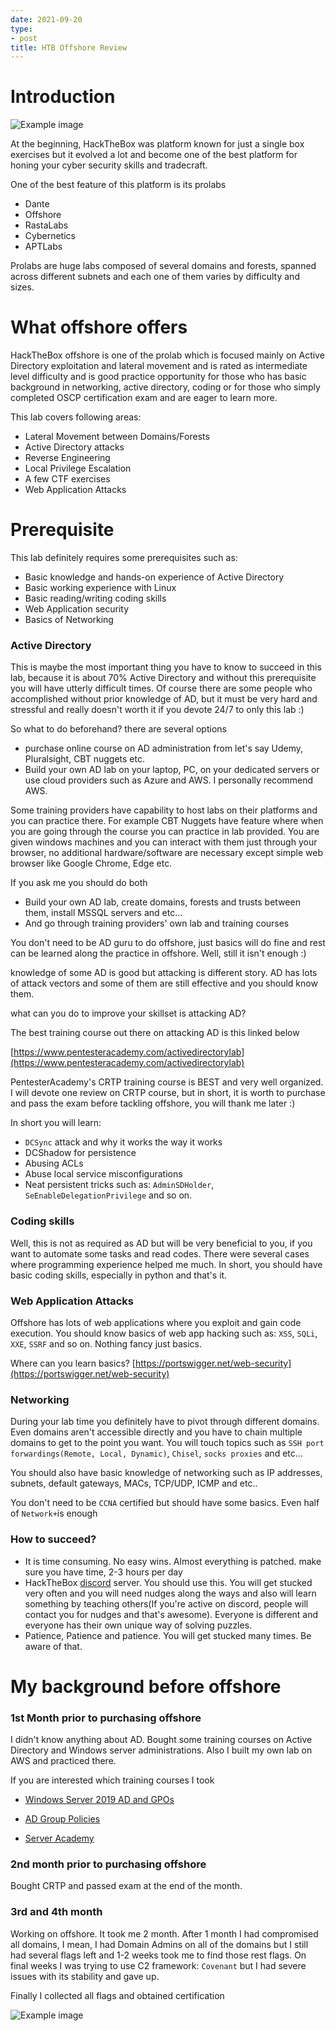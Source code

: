 ```yaml
---
date: 2021-09-20
type:
- post
title: HTB Offshore Review
---
```

# Introduction

![Example image](/images/brucelee.png)

At the beginning, HackTheBox was platform known for just a single box exercises but it evolved a lot and become one of the best platform for honing your cyber security skills and tradecraft.

One of the best feature of this platform is its prolabs

- Dante
- Offshore
- RastaLabs
- Cybernetics
- APTLabs

Prolabs are huge labs composed of several domains and forests, spanned across different subnets and each one of them varies by difficulty and sizes.

# What offshore offers

HackTheBox offshore is  one of the prolab which is focused mainly on Active Directory exploitation and lateral movement and is rated as intermediate level difficulty and is good practice opportunity for those who has basic background in networking, active directory, coding or for those who simply completed OSCP certification exam and are eager to learn more.

This lab covers following areas:

- Lateral Movement between Domains/Forests
- Active Directory attacks
- Reverse Engineering
- Local Privilege Escalation
- A few CTF exercises
- Web Application Attacks

# Prerequisite

This lab definitely requires some prerequisites such as:

- Basic knowledge and hands-on experience of Active Directory
- Basic working experience with Linux
- Basic reading/writing coding skills
- Web Application security
- Basics of Networking

### Active Directory

This is maybe the most important thing you have to know to succeed in this lab, because it is about 70% Active Directory and without this prerequisite you will have utterly difficult times. Of course there are some people who accomplished without prior knowledge of AD, but it must be very hard and stressful and really doesn't worth it if you devote 24/7 to only this lab :)

So what to do beforehand? there are several options

- purchase online course on AD administration from let's say Udemy, Pluralsight, CBT nuggets etc.
- Build your own AD lab on your laptop, PC, on your dedicated servers or use cloud providers such as Azure and AWS. I personally recommend AWS.

Some training providers have capability to host labs on their platforms and you can practice there. For example CBT Nuggets have feature where when you are going through the course you can practice in lab provided. You are given windows machines and you can interact with them just through your browser, no additional hardware/software are necessary except simple web browser like Google Chrome, Edge etc.

If you ask me you should do both

- Build your own AD lab, create domains, forests and trusts between them, install MSSQL servers and etc...
- And go through training providers' own lab and training courses

You don't need to be AD guru to do offshore, just basics will do fine and rest can be learned along the practice in offshore. Well, still it isn't enough :) 

knowledge of some AD is good but attacking is different story. AD has lots of attack vectors and some of them are still effective and you should know them.

what can you do to improve your skillset is attacking AD?

The best training course out there on attacking AD is this linked below

[https://www.pentesteracademy.com/activedirectorylab](https://www.pentesteracademy.com/activedirectorylab)

PentesterAcademy's CRTP training course is BEST and very well organized. I will devote one review on CRTP course, but in short, it is worth to purchase and pass the exam before tackling offshore, you will thank me later :)

In short you will learn:

- `DCSync` attack and why it works the way it works
- DCShadow for persistence
- Abusing ACLs
- Abuse local service misconfigurations
- Neat persistent tricks such as: `AdminSDHolder`, `SeEnableDelegationPrivilege` and so on.

### Coding skills

Well, this is not as required as AD but will be very beneficial to you, if you want to automate some tasks and read codes. There were several cases where programming experience helped me much. In short, you should have basic coding skills, especially in python and that's it.

### Web Application Attacks

Offshore has lots of web applications where you exploit and gain code execution. You should know basics of web app hacking such as: `XSS`, `SQLi`, `XXE`, `SSRF` and so on. Nothing fancy just basics.

Where can you learn basics? [https://portswigger.net/web-security](https://portswigger.net/web-security)

### Networking

During your lab time you definitely have to pivot through different domains. Even domains aren't accessible directly and you have to chain multiple domains to get to the point you want. You will touch topics such as `SSH port forwardings(Remote, Local, Dynamic)`, `Chisel`, `socks proxies` and etc...

You should also have basic knowledge of networking such as IP addresses, subnets, default gateways, MACs, TCP/UDP, ICMP and etc..

You don't need to be `CCNA` certified but should have some basics. Even half of `Network+`is enough

### How to succeed?

- It is time consuming. No easy wins. Almost everything is patched. make sure you have time, 2-3 hours per day
- HackTheBox [discord](https://discord.com/invite/hackthebox) server. You should use this. You will get stucked very often and you will need nudges along the ways and also will learn something by teaching others(If you're active on discord, people will contact you for nudges and that's awesome). Everyone is different and everyone has their own unique way of solving puzzles.
- Patience, Patience and patience. You will get stucked many times. Be aware of that.

# My background before offshore

### 1st Month prior to purchasing offshore

I didn't know anything about AD. Bought some training courses on Active Directory and Windows server administrations. Also I built my own lab on AWS and practiced there.

If you are interested which training courses I took

- [Windows Server 2019 AD and GPOs](https://www.udemy.com/course/windows-server-2019-active-directory-and-group-policies-gpo/learn/lecture/16801412?start=0#overview)

- [AD Group Policies](https://www.udemy.com/course/active-directory-group-policy-2012/learn/lecture/4213218?start=0#overview)

- [Server Academy](https://www.serveracademy.com/)

### 2nd month prior to purchasing offshore

Bought CRTP and passed exam at the end of the month.

### 3rd and 4th month

Working on offshore. It took me 2 month. After 1 month I had compromised all domains, I mean, I had Domain Admins on all of the domains but I still had several flags left and 1-2 weeks took me to find those rest flags. On final weeks I was trying to use C2 framework: `Covenant` but I had severe issues with its stability and gave up.

Finally I collected all flags and obtained certification

![Example image](/images/cert.png)